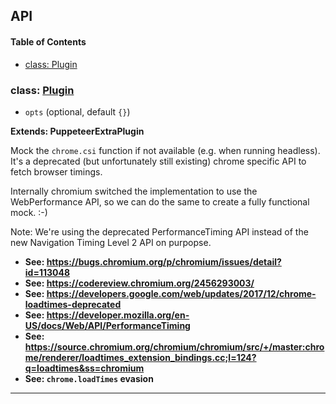 ## API

<!-- Generated by documentation.js. Update this documentation by updating the source code. -->

#### Table of Contents

- [class: Plugin](#class-plugin)

### class: [Plugin](https://github.com/berstend/puppeteer-extra/blob/82f01dc4709071b6f186598ccd70345ae4e00c5d/packages/puppeteer-extra-plugin-stealth/evasions/chrome.csi/index.js#L24-L69)

- `opts` (optional, default `{}`)

**Extends: PuppeteerExtraPlugin**

Mock the `chrome.csi` function if not available (e.g. when running headless).
It's a deprecated (but unfortunately still existing) chrome specific API to fetch browser timings.

Internally chromium switched the implementation to use the WebPerformance API,
so we can do the same to create a fully functional mock. :-)

Note: We're using the deprecated PerformanceTiming API instead of the new Navigation Timing Level 2 API on purpopse.

- **See: <https://bugs.chromium.org/p/chromium/issues/detail?id=113048>**
- **See: <https://codereview.chromium.org/2456293003/>**
- **See: <https://developers.google.com/web/updates/2017/12/chrome-loadtimes-deprecated>**
- **See: <https://developer.mozilla.org/en-US/docs/Web/API/PerformanceTiming>**
- **See: <https://source.chromium.org/chromium/chromium/src/+/master:chrome/renderer/loadtimes_extension_bindings.cc;l=124?q=loadtimes&ss=chromium>**
- **See: `chrome.loadTimes` evasion**

---
